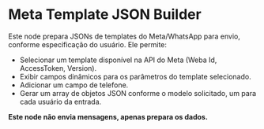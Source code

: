 # Meta Template JSON Builder

Este node prepara JSONs de templates do Meta/WhatsApp para envio, conforme especificação do usuário. Ele permite:

- Selecionar um template disponível na API do Meta (Weba Id, AccessToken, Version).
- Exibir campos dinâmicos para os parâmetros do template selecionado.
- Adicionar um campo de telefone.
- Gerar um array de objetos JSON conforme o modelo solicitado, um para cada usuário da entrada.

**Este node não envia mensagens, apenas prepara os dados.** 